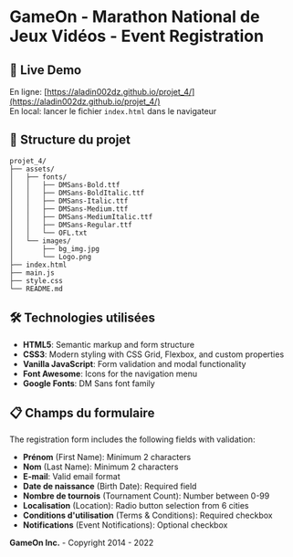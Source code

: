 # GameOn - Marathon National de Jeux Vidéos - Event Registration

## 🚀 Live Demo

En ligne: [https://aladin002dz.github.io/projet_4/](https://aladin002dz.github.io/projet_4/)  
En local: lancer le fichier `index.html` dans le navigateur

## 📁 Structure du projet

```
projet_4/
├── assets/
│   ├── fonts/
│   │   ├── DMSans-Bold.ttf
│   │   ├── DMSans-BoldItalic.ttf
│   │   ├── DMSans-Italic.ttf
│   │   ├── DMSans-Medium.ttf
│   │   ├── DMSans-MediumItalic.ttf
│   │   ├── DMSans-Regular.ttf
│   │   └── OFL.txt
│   └── images/
│       ├── bg_img.jpg
│       └── Logo.png
├── index.html
├── main.js
├── style.css
└── README.md
```

## 🛠️ Technologies utilisées

- **HTML5**: Semantic markup and form structure
- **CSS3**: Modern styling with CSS Grid, Flexbox, and custom properties
- **Vanilla JavaScript**: Form validation and modal functionality
- **Font Awesome**: Icons for the navigation menu
- **Google Fonts**: DM Sans font family

## 📋 Champs du formulaire

The registration form includes the following fields with validation:

- **Prénom** (First Name): Minimum 2 characters
- **Nom** (Last Name): Minimum 2 characters
- **E-mail**: Valid email format
- **Date de naissance** (Birth Date): Required field
- **Nombre de tournois** (Tournament Count): Number between 0-99
- **Localisation** (Location): Radio button selection from 6 cities
- **Conditions d'utilisation** (Terms & Conditions): Required checkbox
- **Notifications** (Event Notifications): Optional checkbox

**GameOn Inc.** - Copyright 2014 - 2022
